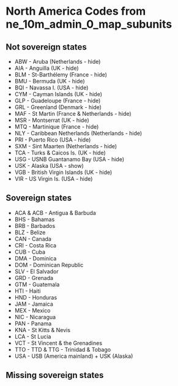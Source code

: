 # North America Codes from ne_10m_admin_0_map_subunits

## Not sovereign states

- ABW - Aruba (Netherlands - hide)
- AIA - Anguilla (UK - hide)
- BLM - St-Barthélemy (France - hide)
- BMU - Bermuda (UK - hide)
- BQI - Navassa I. (USA - hide)
- CYM - Cayman Islands (UK - hide)
- GLP - Guadeloupe (France - hide)
- GRL - Greenland (Denmark - hide)
- MAF - St Martin (France & Netherlands - hide)
- MSR - Montserrat (UK - hide)
- MTQ - Martinique (France - hide)
- NLY - Caribbean Netherlands (Netherlands - hide)
- PRI - Puerto Rico (USA - hide)
- SXM - Sint Maarten (Netherlands - hide)
- TCA - Turks & Caicos Is. (UK - hide)
- USG - USNB Guantanamo Bay (USA - hide)
- USK - Alaska (USA - show)
- VGB - British Virgin Islands (UK - hide)
- VIR - US Virgin Is. (USA - hide)

## Sovereign states

- ACA & ACB - Antigua & Barbuda
- BHS - Bahamas
- BRB - Barbados
- BLZ - Belize
- CAN - Canada
- CRI - Costa Rica
- CUB - Cuba
- DMA - Dominica
- DOM - Dominican Republic
- SLV - El Salvador
- GRD - Grenada
- GTM - Guatemala
- HTI - Haiti
- HND - Honduras
- JAM - Jamaica
- MEX - Mexico
- NIC - Nicaragua
- PAN - Panama
- KNA - St Kitts & Nevis
- LCA - St Lucia
- VCT - St Vincent & the Grenadines
- TTO - TTD & TTG - Trinidad & Tobago
- USA - USB (America mainland) + USK (Alaska)

## Missing sovereign states
